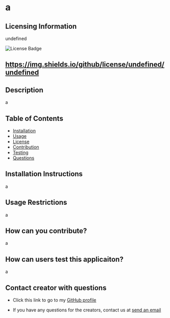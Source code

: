 # a

  
  ## Licensing Information
  
  undefined
  
  
  ![License Badge](https://img.shields.io/github/license/undefined/undefined)
  
  ## https://img.shields.io/github/license/undefined/undefined

  ## Description

  a

  ## Table of Contents

  - [Installation](#installation-instructions)
  - [Usage](#usage-restrictions)
  - [License](#licensing-information)
  - [Contribution](#how-can-you-contribute?)
  - [Testing](#how-can-users-test-this-application?)
  - [Questions](#contact-creator-with-questions)

  ## Installation Instructions

  a

  ## Usage Restrictions

  a

  ## How can you contribute?

  a

  ## How can users test this applicaiton?

  a

  ## Contact creator with questions

  * Click this link to go to my [GitHub profile](https;//github.com/a)

  * If you have any questions for the creators, contact us at [send an email](mailto:a)



